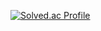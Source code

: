 [![Solved.ac Profile](http://mazassumnida.wtf/api/v2/generate_badge?boj=khj20006)](https://solved.ac/khj20006/)
